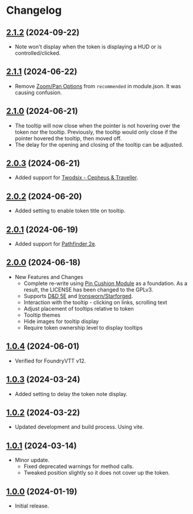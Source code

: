 # Changelog

## [2.1.2](https://github.com/jendave/token-note-hover/commits/main) (2024-09-22)

* Note won't display when the token is displaying a HUD or is controlled/clicked.

## [2.1.1](https://github.com/jendave/token-note-hover/commits/main) (2024-06-22)

* Remove [Zoom/Pan Options](https://foundryvtt.com/packages/zoom-pan-options) from `recommended` in module.json. It was causing confusion.

## [2.1.0](https://github.com/jendave/token-note-hover/commits/main) (2024-06-21)

* The tooltip will now close when the pointer is not hovering over the token nor the tooltip. Previously, the tooltip would only close if the pointer hovered the tooltip, then moved off.
* The delay for the opening and closing of the tooltip can be adjusted.

## [2.0.3](https://github.com/jendave/token-note-hover/commits/main) (2024-06-21)

* Added support for [Twodsix - Cepheus & Traveller](https://foundryvtt.com/packages/twodsix).

## [2.0.2](https://github.com/jendave/token-note-hover/commits/main) (2024-06-20)

* Added setting to enable token title on tooltip.

## [2.0.1](https://github.com/jendave/token-note-hover/commits/main) (2024-06-19)

* Added support for [Pathfinder 2e](https://foundryvtt.com/packages/pf2e).

## [2.0.0](https://github.com/jendave/token-note-hover/commits/main) (2024-06-18)

* New Features and Changes
  * Complete re-write using [Pin Cushion Module](https://github.com/p4535992/foundryvtt-pin-cushion) as a foundation. As a result, the LICENSE has been changed to the GPLv3.
  * Supports [D&D 5E](https://foundryvtt.com/packages/dnd5e) and [Ironsworn/Starforged](https://foundryvtt.com/packages/foundry-ironsworn).
  * Interaction with the tooltip - clicking on links, scrolling text
  * Adjust placement of tooltips relative to token
  * Tooltip themes
  * Hide images for tooltip display
  * Require token ownership level to display tooltips

## [1.0.4](https://github.com/jendave/token-note-hover/commits/main) (2024-06-01)

* Verified for FoundryVTT v12.

## [1.0.3](https://github.com/jendave/token-note-hover/commits/main) (2024-03-24)

* Added setting to delay the token note display.

## [1.0.2](https://github.com/jendave/token-note-hover/commits/main) (2024-03-22)

* Updated development and build process. Using vite.

## [1.0.1](https://github.com/jendave/token-note-hover/commits/main) (2024-03-14)

* Minor update.
  * Fixed deprecated warnings for method calls.
  * Tweaked position slightly so it does not cover up the token.

## [1.0.0](https://github.com/jendave/token-note-hover/commits/main) (2024-01-19)

* Initial release.
